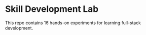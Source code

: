 # Skill Development Lab
This repo contains 16 hands-on experiments for learning full-stack development.
